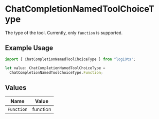 # ChatCompletionNamedToolChoiceType

The type of the tool. Currently, only `function` is supported.

## Example Usage

```typescript
import { ChatCompletionNamedToolChoiceType } from "log10ts";

let value: ChatCompletionNamedToolChoiceType =
  ChatCompletionNamedToolChoiceType.Function;
```

## Values

| Name       | Value      |
| ---------- | ---------- |
| `Function` | function   |